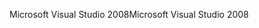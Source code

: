 <span data-ttu-id="ca3d2-101">Microsoft Visual Studio 2008</span><span class="sxs-lookup"><span data-stu-id="ca3d2-101">Microsoft Visual Studio 2008</span></span>